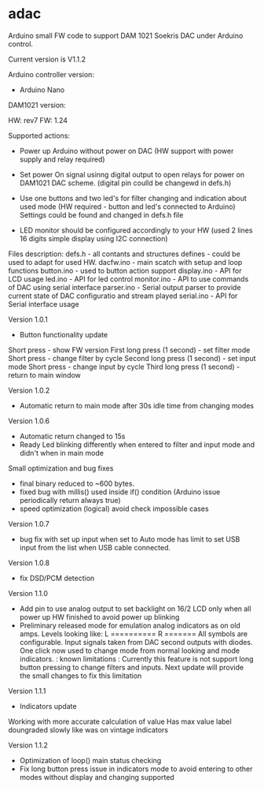 # adac

Arduino small FW code to support DAM 1021 Soekris DAC under Arduino control.

Current version is V1.1.2

Arduino controller version:
- Arduino Nano

DAM1021 version:

HW: rev7
FW: 1.24

Supported actions:
- Power up Arduino without power on DAC (HW support with power supply and relay required)
- Set power On signal usinng digital output to open relays for power on DAM1021 DAC scheme. (digital pin coulld be changewd in defs.h)
- Use one buttons and two led's for filter changing and indication about used mode (HW required - button and led's connected to Arduino)
                                    Settings could be found and changed in defs.h file

- LED monitor should be configured accordingly to your HW (used 2 lines 16 digits simple display using I2C connection)


Files description:
defs.h      - all contants and structures defines - could be used to adapt for used HW.
dacfw.ino   - main scatch with setup and loop functions
button.ino  - used to button action support
display.ino - API for LCD usage
led.ino     - API for led control
monitor.ino - API to use commands of DAC using serial interface
parser.ino  - Serial output parser to provide current state of DAC configuratio and stream played
serial.ino  - API for Serial interface usage



Version 1.0.1
- Button functionality update

Short press - show FW version
First long press (1 second) - set filter mode
        Short press - change filter by cycle
Second long press (1 second) - set input mode
        Short press - change input by cycle
Third long press (1 second) - return to main window

Version 1.0.2
- Automatic return to main mode after 30s idle time from changing modes

Version 1.0.6
- Automatic return changed to 15s
- Ready Led blinking differently when entered to filter and input mode and didn't when in main mode

Small optimization and bug fixes
 - final binary reduced to ~600 bytes.
 - fixed bug with millis() used inside if() condition (Arduino issue periodically return always true)
 - speed optimization (logical) avoid check impossible cases

 Version 1.0.7
 - bug fix with set up input when set to Auto mode has limit to set USB input from the list when USB cable connected.

 Version 1.0.8
 - fix DSD/PCM detection

Version 1.1.0
- Add pin to use analog output to set backlight on 16/2 LCD only when all power up HW finished to avoid power up blinking
- Preliminary released mode for emulation analog indicators as on old amps.
Levels looking like:
L ==========
R =======
All symbols are configurable.
Input signals taken from DAC second outputs with diodes.
One click now used to change mode from normal looking and mode indicators.
: known limitations :
Currently this feature is not support long button pressing to change filters and inputs. Next update will provide the small changes to fix this limitation

Version 1.1.1
- Indicators update

Working with more accurate calculation of value
Has max value label doungraded slowly like was on vintage indicators

Version 1.1.2
- Optimization of loop() main status checking
- Fix long button press issue in indicators mode to avoid entering to other modes without display and changing supported
